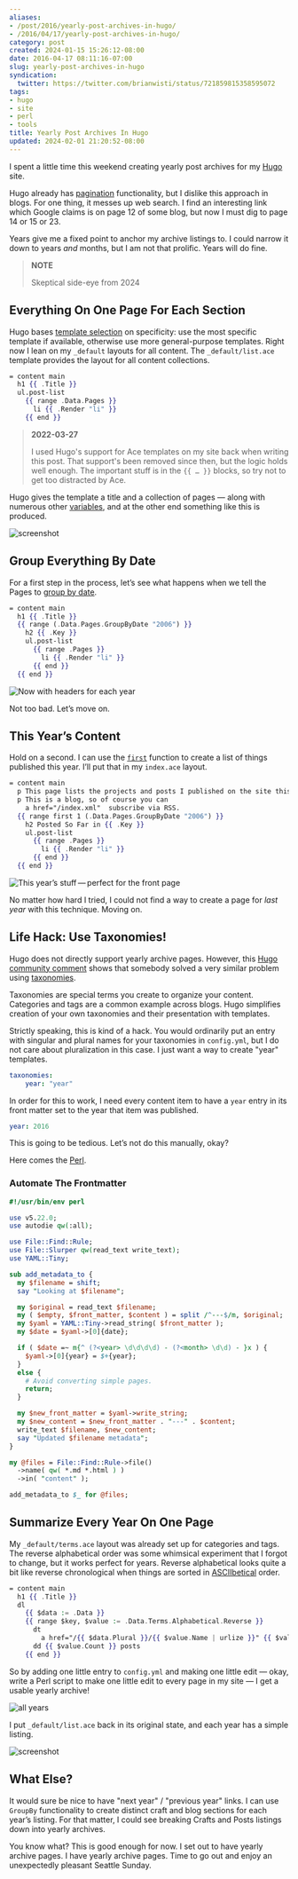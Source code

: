 ```yaml
---
aliases:
- /post/2016/yearly-post-archives-in-hugo/
- /2016/04/17/yearly-post-archives-in-hugo/
category: post
created: 2024-01-15 15:26:12-08:00
date: 2016-04-17 08:11:16-07:00
slug: yearly-post-archives-in-hugo
syndication:
  twitter: https://twitter.com/brianwisti/status/721859815358595072
tags:
- hugo
- site
- perl
- tools
title: Yearly Post Archives In Hugo
updated: 2024-02-01 21:20:52-08:00
---
```


I spent a little time this weekend creating yearly post archives for my [Hugo](../../../card/Hugo.md) site.

Hugo already has [pagination](https://gohugo.io/extras/pagination/) functionality, but I dislike this approach in blogs. For one thing, it messes up web search. I find an interesting link which Google claims is on page 12 of some blog, but now I must dig to page 14 or 15 or 23.

Years give me a fixed point to anchor my archive listings to. I could narrow it down to years *and* months, but I am not that prolific. Years will do fine.

 > 
 > **NOTE**
>
 > Skeptical side-eye from 2024

## Everything On One Page For Each Section

Hugo bases [template selection](https://gohugo.io/templates/list/) on specificity: use the most specific template if available, otherwise use more general-purpose templates. Right now I lean on my `_default` layouts for all content. The `_default/list.ace` template provides the layout for all content collections.

````handlebars
= content main
  h1 {{ .Title }}
  ul.post-list
    {{ range .Data.Pages }}
      li {{ .Render "li" }}
    {{ end }}
````

 > 
 > **2022-03-27**
>
 > I used Hugo's support for Ace templates on my site back when writing this post. That support's been removed since then, but the logic holds well enough. The important stuff is in the `{{ … }}` blocks, so try not to get too distracted by
 > Ace.

Hugo gives the template a title and a collection of pages — along with numerous other [variables](https://gohugo.io/templates/variables/), and at the other end something like this is produced.

![screenshot](attachments/img/2016/site-default-listing.png "Default listing applied to Craft section")

## Group Everything By Date

For a first step in the process, let’s see what happens when we tell the Pages to [group by date](https://gohugo.io/templates/list/#grouping-by-page-date).

````handlebars
= content main
  h1 {{ .Title }}
  {{ range (.Data.Pages.GroupByDate "2006") }}
    h2 {{ .Key }}
    ul.post-list
      {{ range .Pages }}
        li {{ .Render "li" }}
      {{ end }}
  {{ end }}
````

![Now with headers for each year](attachments/img/2016/site-single-page-year-headers.png)

Not too bad. Let’s move on.

## This Year’s Content

Hold on a second. I can use the [`first`](https://gohugo.io/templates/functions/#first) function to create a list of things published this year. I’ll put that in my `index.ace` layout.

````handlebars
= content main
  p This page lists the projects and posts I published on the site this year.
  p This is a blog, so of course you can
    a href="/index.xml"  subscribe via RSS.
  {{ range first 1 (.Data.Pages.GroupByDate "2006") }}
    h2 Posted So Far in {{ .Key }}
    ul.post-list
      {{ range .Pages }}
        li {{ .Render "li" }}
      {{ end }}
  {{ end }}
````

![This year’s stuff — perfect for the front page](attachments/img/2016/site-this-years-posts.png)

No matter how hard I tried, I could not find a way to create a page for *last year* with this technique. Moving on.

## Life Hack: Use Taxonomies!

Hugo does not directly support yearly archive pages. However, this [Hugo community comment](https://discuss.gohugo.io/t/pagination-and-group-by-date/1441/3) shows that somebody solved a very similar problem using [taxonomies](http://gohugo.io/taxonomies/overview/).

Taxonomies are special terms you create to organize your content. Categories and tags are a common example across blogs. Hugo simplifies creation of your own taxonomies and their presentation with templates.

Strictly speaking, this is kind of a hack. You would ordinarily put an entry with singular and plural names for your taxonomies in `config.yml`, but I do not care about pluralization in this case. I just want a way to create "year" templates.

````yaml
taxonomies:
    year: "year"
````

In order for this to work, I need every content item to have a `year` entry in its front matter set to the year that item was published.

````yaml
year: 2016
````

This is going to be tedious. Let’s not do this manually, okay?

Here comes the [Perl](../../../card/Perl.md).

### Automate The Frontmatter

````perl
#!/usr/bin/env perl

use v5.22.0;
use autodie qw(:all);

use File::Find::Rule;
use File::Slurper qw(read_text write_text);
use YAML::Tiny;

sub add_metadata_to {
  my $filename = shift;
  say "Looking at $filename";

  my $original = read_text $filename;
  my ( $empty, $front_matter, $content ) = split /^---$/m, $original;
  my $yaml = YAML::Tiny->read_string( $front_matter );
  my $date = $yaml->[0]{date};

  if ( $date =~ m{^ (?<year> \d\d\d\d) - (?<month> \d\d) - }x ) {
    $yaml->[0]{year} = $+{year};
  }
  else {
    # Avoid converting simple pages.
    return;
  }

  my $new_front_matter = $yaml->write_string;
  my $new_content = $new_front_matter . "---" . $content;
  write_text $filename, $new_content;
  say "Updated $filename metadata";
}

my @files = File::Find::Rule->file()
  ->name( qw( *.md *.html ) )
  ->in( "content" );

add_metadata_to $_ for @files;
````

## Summarize Every Year On One Page

My `_default/terms.ace` layout was already set up for categories and tags. The reverse alphabetical order was some whimsical experiment that I forgot to change, but it works perfect for years. Reverse alphabetical looks quite a bit like reverse chronological when things are sorted in [ASCIIbetical](https://en.wiktionary.org/wiki/ASCIIbetical) order.

````handlebars
= content main
  h1 {{ .Title }}
  dl
    {{ $data := .Data }}
    {{ range $key, $value := .Data.Terms.Alphabetical.Reverse }}
      dt
        a href="/{{ $data.Plural }}/{{ $value.Name | urlize }}" {{ $value.Name }}
      dd {{ $value.Count }} posts
    {{ end }}
````

So by adding one little entry to `config.yml` and making one little edit — okay, write a Perl script to make one little edit to every page in my site — I get a usable yearly archive!

![all years](attachments/img/2016/site-list-all-years.png)

I put `_default/list.ace` back in its original state, and each year has a simple listing.

![screenshot](attachments/img/2016/site-single-year.png "Just the stuff I pushed in 2015")

## What Else?

It would sure be nice to have "next year" / "previous year" links. I can use `GroupBy` functionality to create distinct craft and blog sections for each year’s listing. For that matter, I could see breaking Crafts and Posts listings down into yearly archives.

You know what? This is good enough for now. I set out to have yearly archive pages. I have yearly archive pages. Time to go out and enjoy an unexpectedly pleasant Seattle Sunday.